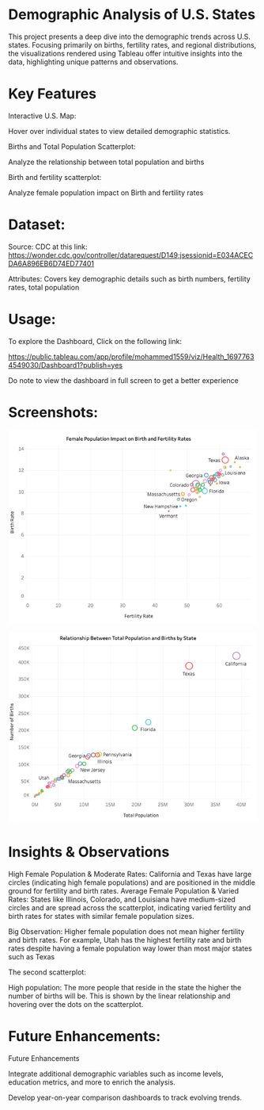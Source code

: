 # Demographic Analysis of U.S. States



This project presents a deep dive into the demographic trends across U.S. states. Focusing primarily on births, fertility rates, and regional distributions, the visualizations rendered using Tableau offer intuitive insights into the data, highlighting unique patterns and observations.


# Key Features

Interactive U.S. Map: 

Hover over individual states to view detailed demographic statistics.

Births and Total Population Scatterplot: 

Analyze the relationship between total population and births

Birth and fertility scatterplot: 

Analyze female population impact on Birth and fertility rates

# Dataset: 

Source: CDC at this link: https://wonder.cdc.gov/controller/datarequest/D149;jsessionid=E034ACECDA6A896EB6D74ED77401

Attributes: Covers key demographic details such as birth numbers, fertility rates, total population


# Usage: 

To explore the Dashboard, Click on the following link:

https://public.tableau.com/app/profile/mohammed1559/viz/Health_16977634549030/Dashboard1?publish=yes

Do note to view the dashboard in full screen to get a better experience 


# Screenshots: 

![Female population impact on Fertility and birth rates](pic1.png)

![Total births vs population](pic2.png)


# Insights & Observations


High Female Population & Moderate Rates: California and Texas have large circles (indicating high female populations) and are positioned in the middle ground for fertility and birth rates.
Average Female Population & Varied Rates: States like Illinois, Colorado, and Louisiana have medium-sized circles and are spread across the scatterplot, indicating varied fertility and birth rates for states with similar female population sizes.

Big Observation: Higher female population does not mean higher fertility and birth rates. For example, Utah has the highest fertility rate and birth rates despite having a female population way lower than most major states such as Texas

The second scatterplot: 

High population: The more people that reside in the state the higher the number of births will be. This is shown by the linear relationship and hovering over the dots on the scatterplot.


# Future Enhancements: 

Future Enhancements

Integrate additional demographic variables such as income levels, education metrics, and more to enrich the analysis.

Develop year-on-year comparison dashboards to track evolving trends.

